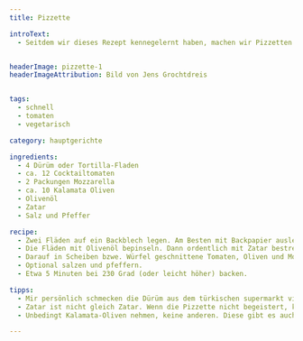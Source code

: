 ```yaml
---
title: Pizzette

introText:
  - Seitdem wir dieses Rezept kennegelernt haben, machen wir Pizzetten immer mal wieder. Vor allem dann, wenn wir keine Zeit oder Lust zum Kochen haben. Denn diese leckeren Fläden sind schnell gemacht. 


headerImage: pizzette-1
headerImageAttribution: Bild von Jens Grochtdreis


tags:
  - schnell
  - tomaten
  - vegetarisch

category: hauptgerichte

ingredients:
  - 4 Dürüm oder Tortilla-Fladen
  - ca. 12 Cocktailtomaten
  - 2 Packungen Mozzarella
  - ca. 10 Kalamata Oliven
  - Olivenöl
  - Zatar 
  - Salz und Pfeffer

recipe:
  - Zwei Fläden auf ein Backblech legen. Am Besten mit Backpapier auslegen.
  - Die Fläden mit Olivenöl bepinseln. Dann ordentlich mit Zatar bestreuen.
  - Darauf in Scheiben bzwe. Würfel geschnittene Tomaten, Oliven und Mozzarella verteilen. 
  - Optional salzen und pfeffern.
  - Etwa 5 Minuten bei 230 Grad (oder leicht höher) backen.

tipps:
  - Mir persönlich schmecken die Dürüm aus dem türkischen supermarkt viel besser, als die klassichen (Mais-) Tortillas. Sie sind auch generell günstiger.
  - Zatar ist nicht gleich Zatar. Wenn die Pizzette nicht begeistert, kann es an der Zatar-Sorte liegen.
  - Unbedingt Kalamata-Oliven nehmen, keine anderen. Diese gibt es auch entkernt, danach suche ich immer. Denn selber entkernen ist nervig und bringt recht schlechten Ertrag.

---
```


